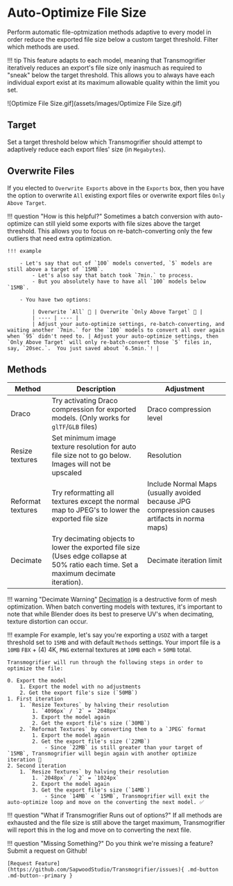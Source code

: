# Auto-Optimize File Size

Perform automatic file-optmization methods adaptive to every model in order reduce the exported file size below a custom target threshold. Filter which methods are used. 

!!! tip 
    This feature adapts to each model, meaning that Transmogrifier iteratively reduces an export's file size only inasmuch as required to "sneak" below the target threshold.  This allows you to always have each individual export exist at its maximum allowable quality within the limit you set.


![Optimize File Size.gif](assets/images/Optimize File Size.gif)


## Target
Set a target threshold below which Transmogrifier should attempt to adaptively reduce each export files' size (in `Megabytes`).  


## Overwrite Files
If you elected to `Overwrite Exports` above in the `Exports` box, then you have the option to overwrite `All` existing export files or overwrite export files `Only Above Target`.  

!!! question "How is this helpful?"
    Sometimes a batch conversion with auto-optimize can still yield some exports with file sizes above the target threshold.  This allows you to focus on re-batch-converting only the few outliers that need extra optimization.
    
    !!! example 
        
        - Let's say that out of `100` models converted, `5` models are still above a target of `15MB`.  
            - Let's also say that batch took `7min.` to process. 
            - But you absolutely have to have all `100` models below `15MB`.

        - You have two options:

            | Overwrite `All` 🐢 | Overwrite `Only Above Target` 🐇 |
            | ---- | ---- |
            | Adjust your auto-optimize settings, re-batch-converting, and waiting another `7min.` for the `100` models to convert all over again when `95` didn't need to. | Adjust your auto-optimize settings, then `Only Above Target` will only re-batch-convert those `5` files in, say, `20sec.`.  You just saved about `6.5min.`! |
    

## Methods

| Method | Description | Adjustment | 
| ---- | ---- | ---- |
| Draco | Try activating Draco compression for exported models. (Only works for `glTF`/`GLB` files) | Draco compression level |
| Resize textures | Set minimum image texture resolution for auto file size not to go below. Images will not be upscaled | Resolution |
| Reformat textures | Try reformatting all textures except the normal map to JPEG's to lower the exported file size | Include Normal Maps (usually avoided because JPG compression causes artifacts in norma maps) |
| Decimate |  Try decimating objects to lower the exported file size (Uses edge collapse at 50% ratio each time. Set a maximum decimate iteration). | Decimate iteration limit |

!!! warning "Decimate Warning"
    [Decimation](https://docs.blender.org/manual/en/latest/modeling/modifiers/generate/decimate.html) is a destructive form of mesh optimization.  When batch converting models with textures, it's important to note that while Blender does its best to preserve UV's when decimating, texture distortion can occur.


!!! example
    For example, let's say you're exporting a `USDZ` with a target threshold set to `15MB` and with default `Methods` settings.  Your import file is a `10MB` `FBX` + (4) 4K, `PNG` external textures at `10MB` each = `50MB` total.  
    
    Transmogrifier will run through the following steps in order to optimize the file:
    
    0. Export the model
        1. Export the model with no adjustments
        2. Get the export file's size (`50MB`)
    1. First iteration    
        1. `Resize Textures` by halving their resolution
            1. `4096px` / `2` = `2048px`
            3. Export the model again
            2. Get the export file's size (`30MB`)
        2. `Reformat Textures` by converting them to a `JPEG` format
            1. Export the model again
            2. Get the export file's size (`22MB`)
                - Since `22MB` is still greater than your target of `15MB`, Transmogrifier will begin again with another optimize iteration 🔁
    2. Second iteration
        1. `Resize Textures` by halving their resolution
            1. `2048px` / `2` = `1024px`
            2. Export the model again
            3. Get the export file's size (`14MB`) 
                - Since `14MB` < `15MB`, Transmogrifier will exit the auto-optimize loop and move on the converting the next model. ✅


!!! question "What if Transmogrifier Runs out of options?"
    If all methods are exhausted and the file size is still above the target maximum, Transmogrifier will report this in the log and move on to converting the next file.


!!! question "Missing Something?"
    Do you think we're missing a feature?  Submit a request on Github!

    [Request Feature](https://github.com/SapwoodStudio/Transmogrifier/issues){ .md-button .md-button--primary }